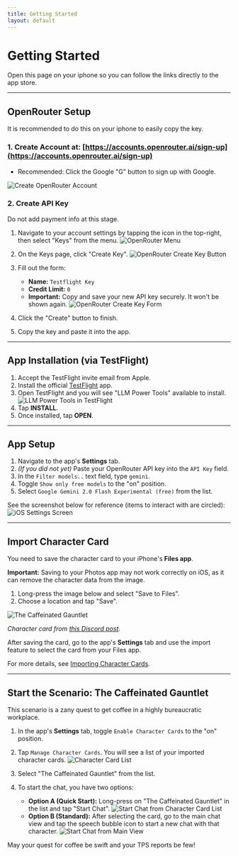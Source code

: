 ```yaml
---
title: Getting Started
layout: default
---
```


# Getting Started

Open this page on your iphone so you can follow the links directly to the app store.

---
## OpenRouter Setup

It is recommended to do this on your iphone to easily copy the key.

### 1. Create Account at: [https://accounts.openrouter.ai/sign-up](https://accounts.openrouter.ai/sign-up)
*   Recommended: Click the Google "G" button to sign up with Google.

![Create OpenRouter Account](assets/openrouter-create-account.jpeg)

### 2. Create API Key

Do not add payment info at this stage.

1.  Navigate to your account settings by tapping the icon in the top-right, then select "Keys" from the menu.
    ![OpenRouter Menu](assets/openrouter-menu.jpeg)

2.  On the Keys page, click "Create Key".
    ![OpenRouter Create Key Button](assets/openrouter-create-key-button.jpeg)

3.  Fill out the form:
    *   **Name:** `Testflight Key`
    *   **Credit Limit:** `0`
    *   **Important:** Copy and save your new API key securely. It won't be shown again.
    ![OpenRouter Create Key Form](assets/openrouter-create-key-form.jpeg)

4.  Click the "Create" button to finish.
5.  Copy the key and paste it into the app.

---
## App Installation (via TestFlight)

1.  Accept the TestFlight invite email from Apple.
2.  Install the official [TestFlight](https://apps.apple.com/us/app/testflight/id899247664) app.
3.  Open TestFlight and you will see "LLM Power Tools" available to install.
    ![LLM Power Tools in TestFlight](assets/testflight-llm-power-tools-install.jpeg)
4.  Tap **INSTALL**.
5.  Once installed, tap **OPEN**.

---
## App Setup

1.  Navigate to the app's **Settings** tab.
2.  *(If you did not yet)* Paste your OpenRouter API key into the `API Key` field.
3.  In the `Filter models..` text field, type `gemini`.
4.  Toggle `Show only free models` to the "on" position.
5.  Select `Google Gemini 2.0 Flash Experimental (free)` from the list.

See the screenshot below for reference (items to interact with are circled):
![iOS Settings Screen](assets/ios-settings-20250608.png)

---
## Import Character Card

You need to save the character card to your iPhone's **Files app**.

**Important:** Saving to your Photos app may not work correctly on iOS, as it can remove the character data from the image.

1.  Long-press the image below and select "Save to Files".
2.  Choose a location and tap "Save".

![The Caffeinated Gauntlet](assets/The_Caffeinated_Gauntlet.png)

*Character card from [this Discord post](https://discord.com/channels/1100685673633153084/1378119188832321687).*

After saving the card, go to the app's **Settings** tab and use the import feature to select the card from your Files app.

For more details, see [Importing Character Cards](importing-character-cards.md).

---
## Start the Scenario: The Caffeinated Gauntlet

This scenario is a zany quest to get coffee in a highly bureaucratic workplace.

1.  In the app's **Settings** tab, toggle `Enable Character Cards` to the "on" position.
2.  Tap `Manage Character Cards`. You will see a list of your imported character cards.
    ![Character Card List](assets/app-character-cards-list.jpeg)

3.  Select "The Caffeinated Gauntlet" from the list.

4.  To start the chat, you have two options:
    *   **Option A (Quick Start):** Long-press on "The Caffeinated Gauntlet" in the list and tap "Start Chat".
        ![Start Chat from Character Card List](assets/app-startchat-tcg-hardpress.jpeg)
    *   **Option B (Standard):** After selecting the card, go to the main chat view and tap the speech bubble icon to start a new chat with that character.
        ![Start Chat from Main View](assets/app-startchat-tcg-editview-chatbubble.jpeg)

May your quest for coffee be swift and your TPS reports be few!
